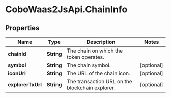 # CoboWaas2JsApi.ChainInfo

## Properties

Name | Type | Description | Notes
------------ | ------------- | ------------- | -------------
**chainId** | **String** | The chain on which the token operates. | 
**symbol** | **String** | The chain symbol. | [optional] 
**iconUrl** | **String** | The URL of the chain icon. | [optional] 
**explorerTxUrl** | **String** | The transaction URL on the blockchain explorer. | [optional] 


